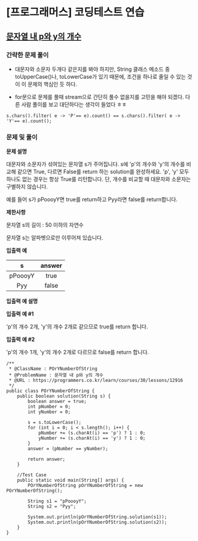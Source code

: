 # [프로그래머스] 코딩테스트 연습

## [문자열 내 p와 y의 개수](https://programmers.co.kr/learn/courses/30/lessons/12916)

### 간략한 문제 풀이

- 대문자와 소문자 두개다 같은지를 봐야 하지만, String 클래스 메소드 중 toUpperCase()나, toLowerCase가 있기 때문에, 
조건을 하나로 줄일 수 있는 것이 이 문제의 핵심인 듯 하다.

- for문으로 문제를 풀때 stream으로 간단히 풀수 없을지를 고민을 해야 되겠다. 다른 사람 풀이를 보고 대단하다는 생각이 들었다 ㅎㅎ

````
s.chars().filter( e -> 'P'== e).count() == s.chars().filter( e -> 'Y'== e).count();
````

### 문제 및 풀이

**문제 설명**

대문자와 소문자가 섞여있는 문자열 s가 주어집니다. s에 'p'의 개수와 'y'의 개수를 비교해 같으면 True, 다르면 False를 return 하는 solution를 완성하세요. 'p', 'y' 모두 하나도 없는 경우는 항상 True를 리턴합니다. 단, 개수를 비교할 때 대문자와 소문자는 구별하지 않습니다.

예를 들어 s가 pPoooyY면 true를 return하고 Pyy라면 false를 return합니다.

**제한사항**

문자열 s의 길이 : 50 이하의 자연수

문자열 s는 알파벳으로만 이루어져 있습니다.

**입출력 예**

| s	| answer | 
| :---: | :---: | 
| pPoooyY | true | 
| Pyy | false | 

**입출력 예 설명**

**입출력 예 #1**

'p'의 개수 2개, 'y'의 개수 2개로 같으므로 true를 return 합니다.

**입출력 예 #2**

'p'의 개수 1개, 'y'의 개수 2개로 다르므로 false를 return 합니다.

````
/**
 * @ClassName : POrYNumberOfString
 * @ProblemName : 문자열 내 p와 y의 개수
 * @URL : https://programmers.co.kr/learn/courses/30/lessons/12916
 */
public class POrYNumberOfString {
    public boolean solution(String s) {
        boolean answer = true;
        int pNumber = 0;
        int yNumber = 0;

        s = s.toLowerCase();
        for (int i = 0; i < s.length(); i++) {
            pNumber += (s.charAt(i) == 'p') ? 1 : 0;
            yNumber += (s.charAt(i) == 'y') ? 1 : 0;
        }
        answer = (pNumber == yNumber);

        return answer;
    }

    //Test Case
    public static void main(String[] args) {
        POrYNumberOfString pOrYNumberOfString = new POrYNumberOfString();

        String s1 = "pPoooyY";
        String s2 = "Pyy";

        System.out.println(pOrYNumberOfString.solution(s1));
        System.out.println(pOrYNumberOfString.solution(s2));
    }
}
````